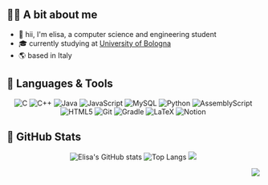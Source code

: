 ## 👩‍🎓 A bit about me

* 🌟 hii, I'm elisa, a computer science and engineering student <br/>
* 🎓 currently studying at [University of Bologna](https://www.unibo.it/en) <br/>
* 🌎 based in Italy

## 🚀 Languages & Tools
<div align="center">
  
![C](https://img.shields.io/badge/c-%2300599C.svg?style=for-the-badge&logo=c&logoColor=white) ![C++](https://img.shields.io/badge/c++-%2300599C.svg?style=for-the-badge&logo=c%2B%2B&logoColor=white) ![Java](https://img.shields.io/badge/java-%23ED8B00.svg?style=for-the-badge&logo=openjdk&logoColor=white) ![JavaScript](https://img.shields.io/badge/javascript-%23323330.svg?style=for-the-badge&logo=javascript&logoColor=%23F7DF1E) ![MySQL](https://img.shields.io/badge/mysql-4479A1.svg?style=for-the-badge&logo=mysql&logoColor=white) ![Python](https://img.shields.io/badge/python-3670A0?style=for-the-badge&logo=python&logoColor=ffdd54) ![AssemblyScript](https://img.shields.io/badge/assembly%20script-%23000000.svg?style=for-the-badge&logo=assemblyscript&logoColor=white)  ![HTML5](https://img.shields.io/badge/html5-%23E34F26.svg?style=for-the-badge&logo=html5&logoColor=white) ![Git](https://img.shields.io/badge/git-%23F05033.svg?style=for-the-badge&logo=git&logoColor=white) ![Gradle](https://img.shields.io/badge/Gradle-02303A.svg?style=for-the-badge&logo=Gradle&logoColor=white) ![LaTeX](https://img.shields.io/badge/latex-%23008080.svg?style=for-the-badge&logo=latex&logoColor=white) ![Notion](https://img.shields.io/badge/Notion-%23000000.svg?style=for-the-badge&logo=notion&logoColor=white)

</div>

## 🧩 GitHub Stats
<div align="center">

![Elisa's GitHub stats](https://github-readme-stats.vercel.app/api?username=elisayan&theme=transparent&hide_border=true)
![Top Langs](https://github-readme-stats.vercel.app/api/top-langs/?username=elisayan&layout=compact&theme=transparent&hide_border=true)
![](https://github-readme-streak-stats.herokuapp.com/?user=elisayan&theme=transparent&hide_border=true)

</div>

<div align="right">
  
[![](https://visitcount.itsvg.in/api?id=elisayan&icon=4&color=12)](https://visitcount.itsvg.in)

</div>
